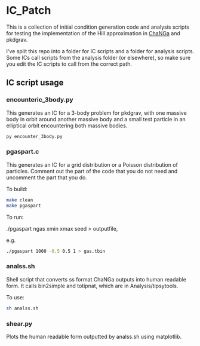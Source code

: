 # IC_Patch


This is a collection of initial condition generation code and analysis scripts for testing the implementation of the Hill approximation in [ChaNGa](https://github.com/N-BodyShop/changa) and pkdgrav.

I've split this repo into a folder for IC scripts and a folder for analysis scripts. Some ICs call scripts from the analysis folder (or elsewhere), so make sure you edit the IC scripts to call from the correct path.

## IC script usage

### encounteric_3body.py
This generates an IC for a 3-body problem for pkdgrav, with one massive body in orbit around another massive body and a small test particle in an elliptical orbit encountering both massive bodies.

```bash
py encounter_3body.py
```

### pgaspart.c
This generates an IC for a grid distribution or a Poisson distribution of particles. Comment out the part of the code that you do not need and uncomment the part that you do.

To build:
```bash
make clean
make pgaspart
```

To run:

./pgaspart ngas xmin xmax seed > outputfile,

e.g.

```bash
./pgaspart 1000 -0.5 0.5 1 > gas.tbin
```

### analss.sh
Shell script that converts ss format ChaNGa outputs into human readable form. It calls bin2simple and totipnat, which are in Analysis/tipsytools.

To use:
```bash
sh analss.sh
```

### shear.py
Plots the human readable form outputted by analss.sh using matplotlib.